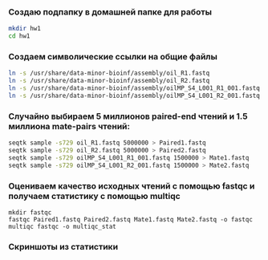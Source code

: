 ### Создаю подпапку в домашней папке для работы
```bash
mkdir hw1
cd hw1
```

### Создаем символические ссылки на общие файлы

```bash
ln -s /usr/share/data-minor-bioinf/assembly/oil_R1.fastq
ln -s /usr/share/data-minor-bioinf/assembly/oil_R2.fastq
ln -s /usr/share/data-minor-bioinf/assembly/oilMP_S4_L001_R1_001.fastq
ln -s /usr/share/data-minor-bioinf/assembly/oilMP_S4_L001_R2_001.fastq
```


### Случайно выбираем 5 миллионов paired-end чтений и 1.5 миллиона mate-pairs чтений:

```bash
seqtk sample -s729 oil_R1.fastq 5000000 > Paired1.fastq
seqtk sample -s729 oil_R2.fastq 5000000 > Paired2.fastq
seqtk sample -s729 oilMP_S4_L001_R1_001.fastq 1500000 > Mate1.fastq
seqtk sample -s729 oilMP_S4_L001_R2_001.fastq 1500000 > Mate2.fastq
```

### Оцениваем качество исходных чтений с помощью fastqc и получаем статистику с помощью multiqc 

```
mkdir fastqc
fastqc Paired1.fastq Paired2.fastq Mate1.fastq Mate2.fastq -o fastqc
multiqc fastqc -o multiqc_stat
```

### Скриншоты из статистики 